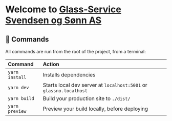 # Welcome to [Glass-Service Svendsen og Sønn AS](https://glass.no)

## 🧞 Commands

All commands are run from the root of the project, from a terminal:

| Command        | Action                                                             |
| :------------- | :----------------------------------------------------------------- |
| `yarn install` | Installs dependencies                                              |
| `yarn dev`     | Starts local dev server at `localhost:5001` or `glassno.localhost` |
| `yarn build`   | Build your production site to `./dist/`                            |
| `yarn preview` | Preview your build locally, before deploying                       |
